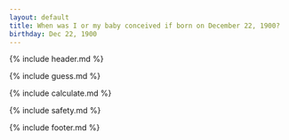 ```yaml
---
layout: default
title: When was I or my baby conceived if born on December 22, 1900?
birthday: Dec 22, 1900
---
```


{% include header.md %}

{% include guess.md %}

{% include calculate.md %}

{% include safety.md %}

{% include footer.md %}



